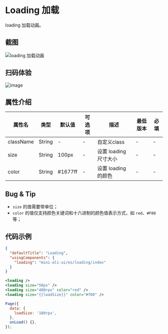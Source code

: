 # Loading 加载

loading 加载动画。

## 截图
![loading 加载动画](https://gw.alipayobjects.com/mdn/rms_ce4c6f/afts/img/A*yGirSonwGzAAAAAAAAAAAABkARQnAQ)

## 扫码体验

![image](http://mdn.alipayobjects.com/afts/img/A*8spKR7IFKE0AAAAAAAAAAABkAa8wAA/original?bz=openpt_doc&t=4jH-vtQojHPwBwOHtiLKtwAAAABkMK8AAAAA)



## 属性介绍

| 属性名 | 类型 | 默认值 | 可选项 | 描述 | 最低版本 | 必填 |
| ---- | ---- | ---- | ---- | ---- | ---- | ---- |
| className | String| - | - | 自定义class | - | - |
| size | String | 100px | - | 设置 loading 尺寸大小 | - | - |
| color | String | #1677ff | - | 设置 loading 的颜色 | - | - |

## Bug & Tip
* `size` 的值需要带单位；
* `color` 的值仅支持颜色关键词和十六进制的颜色值表示方式，如 `red`、`#F00`等；

## 代码示例
```json
{
  "defaultTitle": "Loading",
  "usingComponents": {
    "loading": "mini-ali-ui/es/loading/index"
  }
}
```

```xml
<loading />
<loading size="50px" />
<loading size="400rpx" color="red" />
<loading size="{{loadSize}}" color="#f00" />
```

```javascript
Page({
  data: {
    loadSize: '180rpx',
  },
  onLoad() {},
});
```
